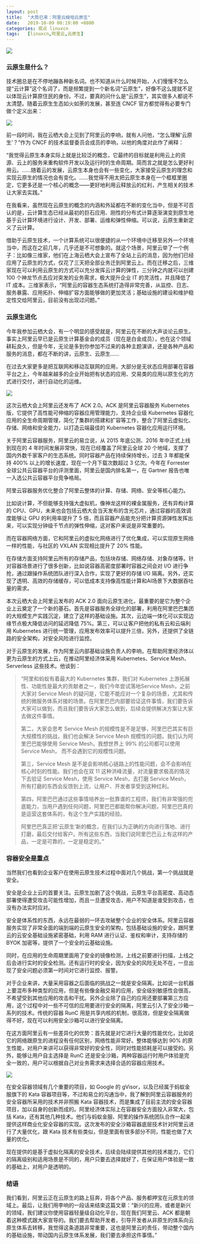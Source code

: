 ```yaml
---
layout: post
title:	"大势已来：阿里云梭哈云原生"
date:	2019-10-09 08:19:00 +0800 
categories:	观点 linuxcn 
tags:	[linuxcn,阿里云,云原生]
---
```



![](/Asserts/Images/album/201910/09/081514u0qs7mz0kjk5gtmk.jpg)


### 云原生是什么？


技术圈总是在不停地蹦各种新名词。也不知道从什么时候开始，人们慢慢不怎么提“云计算”这个名词了，而是频繁提到一个新名词“云原生”，好像不这么提就不足以体现云计算原住民的身份。不过，要真的问什么是“云原生”，其实很多人都说不太清楚。随着云原生生态如火如荼的发展，甚至连 CNCF 官方都觉得有必要专门做个定义出来：


![](/Asserts/Images/album/201910/09/081456oh5m82y8wozzgin7.png)


前一段时间，我在云栖大会上见到了阿里云的李响，就有人问他，“怎么理解‘云原生’？”作为 CNCF 的技术监督委员会成员的李响，以他的角度对此作了阐释：


“我觉得云原生本身实际上就是比较泛的概念，它最终的目标就是利用云上的资源、云上的服务来重构软件开发以及运行时的生命周期。简而言之就是怎么更好利用云。……随着云的发展，云原生本身也会有一些变化，大家接受云原生的理念和实现云原生的情况也会有变化。……我觉得不用太把云原生本身在一个框框里圈定，它更多还是一个核心的概念——更好地利用云释放云的红利，产生相关的技术让大家去实践。”


在我看来，虽然现在云原生的概念的内涵和外延都在不断的变化当中，但是不可否认的是，云计算生态已经从最初的巨石应用、刚性的分布式计算逐渐演变到原生地基于云计算环境进行设计、开发、部署、运维和弹性伸缩。可以说，云原生重新定义了云计算。


借助于云原生技术，一个计算系统可以很便捷的从一个环境中迁移至另外一个环境当中，而这在之前几年，几乎还是不可想象的。就这个场景，阿里云举了一个例子：比如像三维家，他们在上海云栖大会上宣布了全站上云的消息，因为他们已经应用了云原生的方式，仅花了三天把全部业务迁到阿里云上。而在迁移之后，三维家现在可以利用云原生的方式可以充分发挥云计算的弹性，三分钟之内就可以创建 100 个神龙节点去应对突发的业务需求，极大提升企业 IT 的灵活性，并且降低了 IT 成本。三维家表示，“阿里云的容器生态系统打造得非常完善，从监控、日志、服务暴露、应用拓扑、伸缩扩容方面能够做的更加灵活；基础设施的建设和维护稳定性交给阿里云，目前没有出现过问题。”


### 云原生进化


今年我参加云栖大会，有一个明显的感受就是，阿里云在不断的大声谈论云原生。事实上阿里云早已是云原生计算基金会的成员（现在是白金成员），也在这个领域耕耘良久，但是今年，无论是多到你参加不过来的各种主题演讲，还是各种产品和服务的消息，都在不断的讲，云原生、云原生……


在过去大家更多是把互联网和移动互联网的应用，大部分是无状态应用部署在容器平台之上，今年越来越多的企业开始把有状态的应用、交易类的应用以原生化的方式进行交付，进行自动化的运维。


![](/Asserts/Images/album/201910/09/081823llbfsaxi95sxl45a.jpg)


这次云栖大会上阿里云还发布了 ACK 2.0。ACK 是阿里云容器服务 Kubernetes 版，它提供了高性能可伸缩的容器应用管理能力，支持企业级 Kubernetes 容器化应用的全生命周期管理，简化了集群的搭建和扩容等工作，整合了阿里云虚拟化、存储、网络和安全能力，以打造云端最佳的 Kubernetes 容器化应用运行环境。


关于阿里云容器服务，阿里云的易立说，从 2015 年底公测、2016 年中正式上线到现在的 4 年时间发展非常快，现在已经覆盖了阿里云全球 20 个地域，支撑了国内外数千家客户的生态系统。同时容器产品在持续保持增长，过去 3 年都能保持 400% 以上的增长速度，现在一个月下载次数超过 3 亿次。今年在 Forrester 全球公共云容器平台的评测里面，阿里云是国内排名第一，在 Gartner 报告也唯一入选公共云容器平台竞争格局。


阿里云容器服务优化整合了阿里云整体的计算、存储、网络、安全等核心能力。


比如说计算，不但能够支持强大虚拟机，像神龙这样的裸金属服务，还有异构计算的 CPU、GPU，未来也会包括云栖大会当天发布的含光芯片，通过容器的高效调度能够让 GPU 的利用率提升了 5 倍，而且容器产品能充分把计算资源弹性发挥出来，可以实现分钟级千节点的弹性伸缩，这对客户来说是非常重要的。


而在容器网络方面，它和阿里云的虚拟化网络进行了优化集成，可以实现原生网络一样的性能，与社区的 VXLAN 实现相比提升了 20% 性能。


在存储方面支持阿里云所有的存储产品，包括块存储、网络存储、对象存储等。针对容器场景进行了很多创新，比如说容器高密度部署时容器之间会对 I/O 进行争抢，通过跟操作系统团队进行深入合作，实现了更好的存储 I/O 隔离。另外，还实现了透明、高效的存储缓存，可以低成本支持像高性能计算和AI场景下大数据吞吐量的需求。


本次云栖大会上阿里云发布的 ACK 2.0 面向云原生进化，最重要的是它为整个企业上云奠定了一个新的基石。首先是容器服务全球化的部署，利用在阿里巴巴集团的大规模生产实践沉淀，建立了这样的基础设施。其次，云边端一体化可以实现边缘节点极大降低访问的延迟降低 75%。第三，可以让客户把他的私有云和云端利用 Kubernetes 进行统一管理，应用发布效率可以提升三倍，另外，还提供了全链路的安全架构，对安全风险进行监控。


对于云原生的发展，作为阿里云内部基础设施负责人的李响，在帮助阿里经济体以更为云原生的方式上云，在推动阿里经济体采用 Kubernetes、Service Mesh、Serverless 这些技术。他谈到：



> 
> “阿里和蚂蚁有着最大的 Kubernetes 集群，我们对 Kubernetes 上游拓展性、功能性是最大的贡献者之一，我们今年尝试落地Service Mesh，之前大家对 Service Mesh 的疑问是，它能不能应对一个复杂的场景，尤其和传统的微服务体系对接的场景。在阿里巴巴内部要验证这件事情，我们要告诉大家可以做到，而且我们要告诉大家怎么做到，后续会提供解决方案让大家去做这件事情。
> 
> 
> 第二，大家会思考 Service Mesh 的规模性是不是足够，阿里巴巴其实有巨大规模性的挑战，我们也会解决 Service Mesh 规模性的问题。我们认为阿里巴巴能够使用 Service Mesh，我想世界上 99% 的公司都可以使用 Service Mesh， 而不会遇到它的规模性问题。
> 
> 
> 第三，Service Mesh 是不是会影响核心链路上的性能问题，会不会影响在核心时刻的性能。我们也会在双 11 这种洪峰流量，对流量要求极高的情况下去验证 Service Mesh，使用 Service Mesh，去打磨 Service Mesh，所有打磨的东西会反馈到上流，让用户、开发者享受到这种红利。
> 
> 
> 第四，阿里巴巴通过这些事情培养出一批靠谱的工程师，我们有非常强的兜底能力，当用户遇到任何问题，阿里巴巴都能帮你解决问题，阿里巴巴真的是运营这套体系的，有这个生产实践的经验。
> 
> 
> 阿里巴巴真正把‘云原生’新的概念，在我们认为正确的方向进行落地、进行打磨，最后交付给客户。所有这些东西，当我们说阿里巴巴云上有这样的产品，一定是可靠的，一定是稳定的。”
> 
> 
> 


### 容器安全是重点


当然我们也看到企业客户在使用云原生技术过程中面对几个挑战，第一个挑战就是安全。


安全是企业上云的首要关注。云原生加剧了这个挑战，云原生平台高密度、高动态部署使得遭受攻击可能性增加，而且一旦遭受攻击，用户不知道是谁受到攻击，也没有办法实时应对。


安全是体系性的东西，永远在最弱的一环去攻破整个企业的安全体系。阿里云容器服务实现了非常全面的端到端的云原生安全的架构，包括基础设施的安全，跟阿里云的云安全基础设施紧密基础，利用 RAM 进行认证、鉴权和审计，支持存储的 BYOK 加密等，提供了一个安全的云基础设施。


同时，在应用的生命周期里面用了安全的镜像检测，上线之前要进行扫描，上线之后会进行实时的安全检测。还有运行时的安全，因为安全的风险无处不在，一旦出现了安全问题必须第一时间对它进行监控、报警。


对于企业来讲，大量采用容器之后面临的挑战之一就是安全隔离。比如说一台机器上要混布多种类型的应用，但是有些像金融交易的应用，安全级别敏感性会很高，不希望受到其他应用的攻击和干扰。另外企业除了自己的应用还要部署第三方应用，这个过程中对一些不可信的应用要进行安全的隔离，阿里云引入了安全沙箱一系列的技术。传统的容器 RunC 用是共享内核的机制，很高效，但是安全隔离做得不好，现在可以利用安全沙箱可以进行安全隔离。


在这方面阿里云有一些差异化的优势：首先就是对它进行大量的性能优化，比如说它的网络跟原生的进程没有任何区别，网络性能非常好。整体能够达到 90% 的原生性能，对用户来讲可以获得非常好的安全性，同时对性能损耗是可以接受的。另外，能够让用户自主选择是 RunC 还是安全沙箱，两种容器运行时用户体验是完全一致的，用户可以根据自己对业务需求来选择合适的容器应用技术。


![](/Asserts/Images/album/201910/09/081854yoszbbkymis7ke7z.jpg)


在安全容器领域有几个重要的项目，如 Google 的 gVisor，以及已经属于蚂蚁金服旗下的 Kata 容器项目等，不过和易立的沟通当中，我了解到阿里云容器服务的安全容器所采用的技术并非照搬 Kata 容器技术，而是集成了目前主流的安全容器项目，加以自身的创新而成的。阿里经济体实际上在容器安全方面投入非常大，包括 Kata，还有其他几种技术。他们与蚂蚁金服、阿里的操作系统团队合作一起来提供这样商业化安全容器的实现。这次发布的安全沙箱容器底层技术针对阿里云进行了大量优化，跟 Kata 技术有些类似，但是里面有很多部分不同，性能也做了大量的优化。


现在提供的是基于虚拟化隔离的安全技术，后续会陆续提供其他的技术能力，它们的隔离级别和适用场景是不同的，用户只要去选择就好了，在保证用户体验是一致的基础上，对用户是透明的。


### 结语


我们看到，阿里云正在云原生的路上狂奔，将各个产品、服务都押宝在元原生的领域上。最后，让我们用李响的一段话来结束这篇文章：“新兴的应用，或者是新兴的领域，我们建议你使用容器轻量级自动化平台，现在我们阿里云、ACK 都是朝着这种模式跟大家宣导的。我们要去帮助开发者，引导开发者从非原生的体系向云原生体系去转移，我觉得这条道路非常重要，这也是阿里云的责任，带动整个国内的基础设施，带动国内云原生体系发展，我们要去承担这件事情。”
